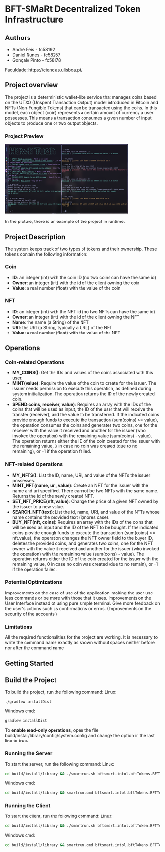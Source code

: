 # BFT-SMaRt Decentralized Token Infrastructure

## Authors

- André Reis - fc58192
- Daniel Nunes - fc58257
- Gonçalo Pinto - fc58178

Faculdade: https://ciencias.ulisboa.pt/

## Project overview

The project is a deterministic wallet-like service that manages coins based on the UTXO (Unspent Transaction Output) model introduced in Bitcoin and NFTs (Non-Fungible Tokens) that can be transacted using the coins. In this model, each object (coin) represents a certain amount of currency a user possesses. This means a transaction consumes a given number of input objects to produce one or two output objects.

### Project Preview

<img src="README_FILES/preview.png" alt="plot" width="400"/>

In the picture, there is an example of the project in runtime.

## Project Description

The system keeps track of two types of tokens and their ownership. These tokens contain the following information:

### Coin
- **ID**: an integer (int) with the coin ID (no two coins can have the same id)
- **Owner**: an integer (int) with the id of the client owning the coin
- **Value**: a real number (float) with the value of the coin

### NFT
- **ID**: an integer (int) with the NFT id (no two NFTs can have the same id)
- **Owner**: an integer (int) with the id of the client owning the NFT
- **Name**: the name (a String) of the NFT
- **URI**: the URI (a String, typically a URL) of the NFT
- **Value**: a real number (float) with the value of the NFT

## Operations

### Coin-related Operations
- **MY_COINS()**: Get the IDs and values of the coins associated with this user.
- **MINT(value)**: Require the value of the coin to create for the issuer. The issuer needs permission to execute this operation, as defined during system initialization. The operation returns the ID of the newly created coin.
- **SPEND(coins, receiver, value)**: Requires an array with the IDs of the coins that will be used as input, the ID of the user that will receive the transfer (receiver), and the value to be transferred. If the indicated coins provide enough funds to execute the transaction (sum(coins) >= value), the operation consumes the coins and generates two coins, one for the receiver with the value it received and another for the issuer (who invoked the operation) with the remaining value (sum(coins) - value). The operation returns either the ID of the coin created for the issuer with the remaining value, 0 in case no coin was created (due to no remaining), or -1 if the operation failed.

### NFT-related Operations
- **MY_NFTS()**: List the ID, name, URI, and value of the NFTs the issuer possesses.
- **MINT_NFT(name, uri, value)**: Create an NFT for the issuer with the name and uri specified. There cannot be two NFTs with the same name. Returns the id of the newly created NFT.
- **SET_NFT_PRICE(nft, value)**: Change the price of a given NFT owned by the issuer to a new value.
- **SEARCH_NFT(text)**: List the id, name, URI, and value of the NFTs whose name contains the provided text (ignores case).
- **BUY_NFT(nft, coins)**: Requires an array with the IDs of the coins that will be used as input and the ID of the NFT to be bought. If the indicated coins provide enough funds to execute the transaction (sum(coins) >= nft.value), the operation changes the NFT owner field to the buyer ID, deletes the provided coins, and generates two coins, one for the NFT owner with the value it received and another for the issuer (who invoked the operation) with the remaining value (sum(coins) - value). The operation returns either the ID of the coin created for the issuer with the remaining value, 0 in case no coin was created (due to no remain), or -1 if the operation failed.

### Potential Optimizations

Improvements on the ease of use of the application, making the user use less commands or be more with those that it uses.
Improvements on the User Interface instead of using pure simple terminal.
Give more feedback on the user's actions such as confirmations or erros.
(Improvements on the security of the accounts.)


### Limitations

All the required functionalities for the project are working.
It is necessary to write the command name exactly as shown without spaces neither before nor after the command name

## Getting Started

## Build the Project
To build the project, run the following command:
Linux:
```sh
./gradlew installDist
```
Windows cmd:
```sh
gradlew installDist
```
To **enable read-only operations**, open the file build/install/library/config/system.config and change the option in the last line to true.

### Running the Server
To start the server, run the following command:
Linux:
```sh
cd build/install/library && ./smartrun.sh bftsmart.intol.bftTokens.BFTTokenServer <server id>
```
Windows cmd:
```sh
cd build/install/library && smartrun.cmd bftsmart.intol.bftTokens.BFTTokenServer <server id>
```

### Running the Client
To start the client, run the following command:
Linux:
```sh
cd build/install/library && ./smartrun.sh bftsmart.intol.bftToken.BFTTokenInteractiveClient <client id>
```
Windows cmd:
```sh
cd build/install/library && smartrun.cmd bftsmart.intol.bftTokens.BFTTokenInteractiveClient <client id>
```
